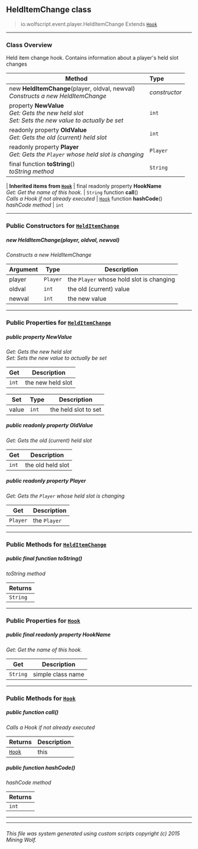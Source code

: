 ## HeldItemChange __class__

>io.wolfscript.event.player.HeldItemChange
>Extends [`Hook`](../../hook/Hook.md)

---

### Class Overview

Held item change hook. Contains information about a player's held slot changes

Method | Type   
--- | :--- 
new __HeldItemChange__(player, oldval, newval) <br> _Constructs a new HeldItemChange_ | _constructor_
  property __NewValue__ <br> _Get: Gets the new held slot<br>Set: Sets the new value to actually be set_ | `int`
 readonly property __OldValue__ <br> _Get: Gets the old (current) held slot_ | `int`
 readonly property __Player__ <br> _Get: Gets the `Player` whose held slot is changing_ | `Player`
final function __toString__() <br> _toString method_ | `String`
 |
__Inherited items from [`Hook`](../../hook/Hook.md)__ |
final readonly property __HookName__ <br> _Get: Get the name of this hook._ | `String`
 function __call__() <br> _Calls a Hook if not already executed_ | [`Hook`](../../hook/Hook.md)
 function __hashCode__() <br> _hashCode method_ | `int`





---

### Public Constructors for [`HeldItemChange`](HeldItemChange.md)

##### <a id='helditemchange'></a>new __HeldItemChange__(player, oldval, newval) 

_Constructs a new HeldItemChange_

Argument | Type | Description  
--- | --- | --- 
player | `Player` | the `Player` whose hold slot is changing
oldval | `int` | the old (current) value
newval | `int` | the new value

---

### Public Properties for [`HeldItemChange`](HeldItemChange.md)

##### <a id='newvalue'></a>public   property __NewValue__

_Get: Gets the new held slot<br>Set: Sets the new value to actually be set_

Get | Description
--- | --- 
`int` | the new held slot

Set | Type | Description  
--- | --- | --- 
value | `int` | the held slot to set


##### <a id='oldvalue'></a>public  readonly property __OldValue__

_Get: Gets the old (current) held slot_

Get | Description
--- | --- 
`int` | the old held slot



##### <a id='player'></a>public  readonly property __Player__

_Get: Gets the `Player` whose held slot is changing_

Get | Description
--- | --- 
`Player` | the `Player`



---

### Public Methods for [`HeldItemChange`](HeldItemChange.md)

##### <a id='tostring'></a>public final function __toString__()

_toString method_

Returns | 
--- | 
`String` |


---

### Public Properties for [`Hook`](../../hook/Hook.md)

##### <a id='hookname'></a>public final readonly property __HookName__

_Get: Get the name of this hook._

Get | Description
--- | --- 
`String` | simple class name



---

### Public Methods for [`Hook`](../../hook/Hook.md)

##### <a id='call'></a>public  function __call__()

_Calls a Hook if not already executed_

Returns | Description
--- | --- 
[`Hook`](../../hook/Hook.md) | this


##### <a id='hashcode'></a>public  function __hashCode__()

_hashCode method_

Returns | 
--- | 
`int` |


---


---


###### This file was system generated using custom scripts copyright (c) 2015 Mining Wolf.
	

